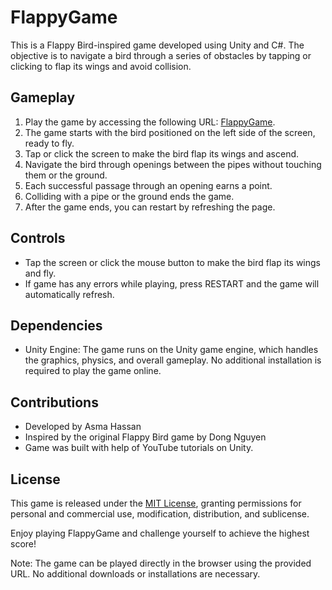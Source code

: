 # FlappyGame

This is a Flappy Bird-inspired game developed using Unity and C#. The objective is to navigate a bird through a series of obstacles by tapping or clicking to flap its wings and avoid collision.

## Gameplay

1. Play the game by accessing the following URL: [FlappyGame](https://play.unity.com/mg/other/gagaga1-n).
2. The game starts with the bird positioned on the left side of the screen, ready to fly.
3. Tap or click the screen to make the bird flap its wings and ascend.
4. Navigate the bird through openings between the pipes without touching them or the ground.
5. Each successful passage through an opening earns a point.
6. Colliding with a pipe or the ground ends the game.
7. After the game ends, you can restart by refreshing the page.

## Controls

- Tap the screen or click the mouse button to make the bird flap its wings and fly.
- If game has any errors while playing, press RESTART and the game will automatically refresh.

## Dependencies

- Unity Engine: The game runs on the Unity game engine, which handles the graphics, physics, and overall gameplay. No additional installation is required to play the game online.

## Contributions

- Developed by Asma Hassan
- Inspired by the original Flappy Bird game by Dong Nguyen
- Game was built with help of YouTube tutorials on Unity.

## License

This game is released under the [MIT License](LICENSE.md), granting permissions for personal and commercial use, modification, distribution, and sublicense.

Enjoy playing FlappyGame and challenge yourself to achieve the highest score!

Note: The game can be played directly in the browser using the provided URL. No additional downloads or installations are necessary.
